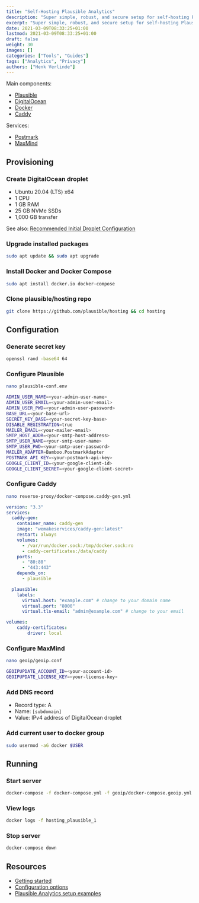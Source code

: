 ```yaml
---
title: "Self-Hosting Plausible Analytics"
description: "Super simple, robust, and secure setup for self-hosting Plausible Analytics on DigitalOcean."
excerpt: "Super simple, robust, and secure setup for self-hosting Plausible Analytics on DigitalOcean."
date: 2021-03-09T08:33:25+01:00
lastmod: 2021-03-09T08:33:25+01:00
draft: false
weight: 30
images: []
categories: ["Tools", "Guides"]
tags: ["Analytics", "Privacy"]
authors: ["Henk Verlinde"]
---
```


Main components:

- [Plausible](https://plausible.io/)
- [DigitalOcean](https://www.digitalocean.com/)
- [Docker](https://www.docker.com/)
- [Caddy](https://caddyserver.com/)

Services:

- [Postmark](https://postmarkapp.com/)
- [MaxMind](https://www.maxmind.com/)

## Provisioning

### Create DigitalOcean droplet

- Ubuntu 20.04 (LTS) x64
- 1 CPU
- 1 GB RAM
- 25 GB NVMe SSDs
- 1,000 GB transfer

See also:  [Recommended Initial Droplet Configuration](https://www.digitalocean.com/docs/droplets/tutorials/recommended-setup/)

### Upgrade installed packages

```bash
sudo apt update && sudo apt upgrade
```

### Install Docker and Docker Compose

```bash
sudo apt install docker.io docker-compose
```

### Clone plausible/hosting repo

```bash
git clone https://github.com/plausible/hosting && cd hosting
```

## Configuration

### Generate secret key

```bash
openssl rand -base64 64
```

### Configure Plausible

```bash
nano plausible-conf.env
```

```bash
ADMIN_USER_NAME=<your-admin-user-name>
ADMIN_USER_EMAIL=<your-admin-user-email>
ADMIN_USER_PWD=<your-admin-user-password>
BASE_URL=<your-base-url>
SECRET_KEY_BASE=<your-secret-key-base>
DISABLE_REGISTRATION=true
MAILER_EMAIL=<your-mailer-email>
SMTP_HOST_ADDR=<your-smtp-host-address>
SMTP_USER_NAME=<your-smtp-user-name>
SMTP_USER_PWD=<your-smtp-user-password>
MAILER_ADAPTER=Bamboo.PostmarkAdapter
POSTMARK_API_KEY=<your-postmark-api-key>
GOOGLE_CLIENT_ID=<your-google-client-id>
GOOGLE_CLIENT_SECRET=<your-google-client-secret>
```

### Configure Caddy

```bash
nano reverse-proxy/docker-compose.caddy-gen.yml
```

```yml
version: "3.3"
services:
  caddy-gen:
    container_name: caddy-gen
    image: "wemakeservices/caddy-gen:latest"
    restart: always
    volumes:
      - /var/run/docker.sock:/tmp/docker.sock:ro
      - caddy-certificates:/data/caddy
    ports:
      - "80:80"
      - "443:443"
    depends_on:
      - plausible

  plausible:
    labels:
      virtual.host: "example.com" # change to your domain name
      virtual.port: "8000"
      virtual.tls-email: "admin@example.com" # change to your email

volumes:
    caddy-certificates:
        driver: local
```

### Configure MaxMind

```bash
nano geoip/geoip.conf
```

```bash
GEOIPUPDATE_ACCOUNT_ID=<your-account-id>
GEOIPUPDATE_LICENSE_KEY=<your-license-key>
```

### Add DNS record

- Record type: A
- Name: `[subdomain]`
- Value: IPv4 address of DigitalOcean droplet

### Add current user to docker group

<!-- https://github.com/docker/compose/issues/4181#issuecomment-777572764 -->

```bash
sudo usermod -aG docker $USER
```

## Running

### Start server

```bash
docker-compose -f docker-compose.yml -f geoip/docker-compose.geoip.yml -f reverse-proxy/docker-compose.caddy-gen.yml up -d
```

### View logs

```bash
docker logs -f hosting_plausible_1
```

### Stop server

```bash
docker-compose down
```

## Resources

- [Getting started](https://plausible.io/docs/self-hosting)
- [Configuration options](https://plausible.io/docs/self-hosting-configuration)
- [Plausible Analytics setup examples](https://github.com/plausible/hosting)
